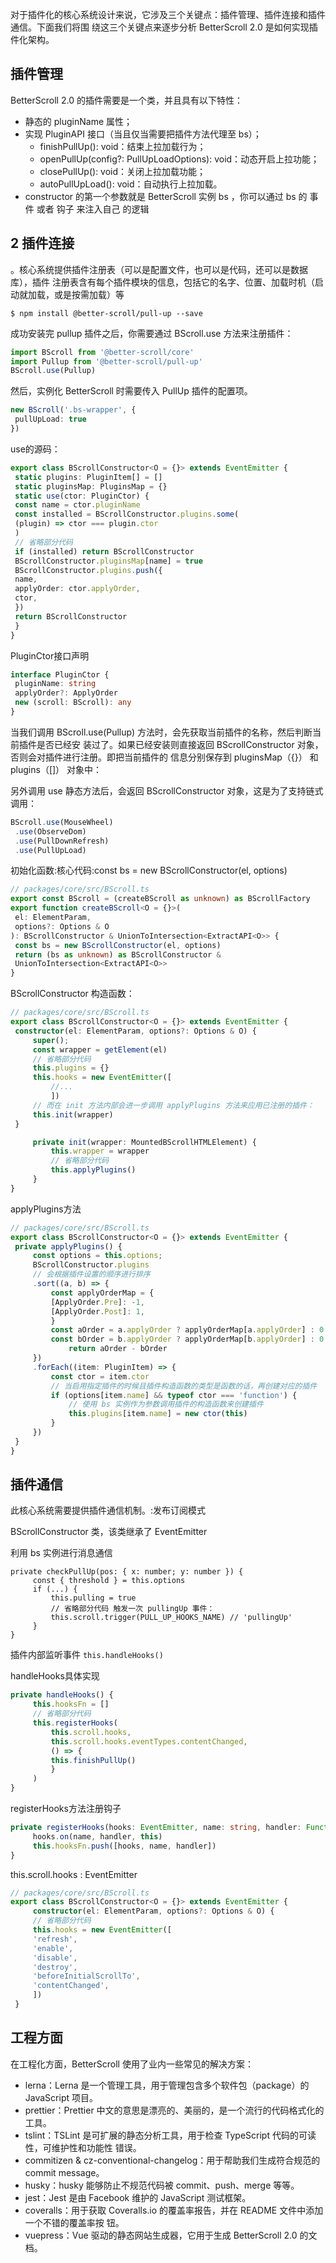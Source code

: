对于插件化的核⼼系统设计来说，它涉及三个关键点：插件管理、插件连接和插件通信。下⾯我们将围
绕这三个关键点来逐步分析 BetterScroll 2.0 是如何实现插件化架构。

## 插件管理

BetterScroll 2.0 的插件需要是⼀个类，并且具有以下特性：

- 静态的 pluginName 属性；
- 实现 PluginAPI 接⼝（当且仅当需要把插件⽅法代理⾄ bs）；
    - finishPullUp(): void：结束上拉加载⾏为；
    - openPullUp(config?: PullUpLoadOptions): void：动态开启上拉功能；
    - closePullUp(): void：关闭上拉加载功能；
    - autoPullUpLoad(): void：⾃动执⾏上拉加载。
- constructor 的第⼀个参数就是 BetterScroll 实例 bs ，你可以通过 bs 的 事件 或者 钩⼦ 来注⼊⾃⼰
  的逻辑
  
## 2 插件连接

。核⼼系统提供插件注册表（可以是配置⽂件，也可以是代码，还可以是数据库），插件
注册表含有每个插件模块的信息，包括它的名字、位置、加载时机（启动就加载，或是按需加载）等

`$ npm install @better-scroll/pull-up --save`

成功安装完 pullup 插件之后，你需要通过 BScroll.use ⽅法来注册插件：

```ts
import BScroll from '@better-scroll/core'
import Pullup from '@better-scroll/pull-up'
BScroll.use(Pullup)
```

然后，实例化 BetterScroll 时需要传⼊ PullUp 插件的配置项。

```ts
new BScroll('.bs-wrapper', {
 pullUpLoad: true
})
```

use的源码：

```ts
export class BScrollConstructor<O = {}> extends EventEmitter {
 static plugins: PluginItem[] = []
 static pluginsMap: PluginsMap = {}
 static use(ctor: PluginCtor) {
 const name = ctor.pluginName
 const installed = BScrollConstructor.plugins.some(
 (plugin) => ctor === plugin.ctor
 )
 // 省略部分代码
 if (installed) return BScrollConstructor
 BScrollConstructor.pluginsMap[name] = true
 BScrollConstructor.plugins.push({
 name,
 applyOrder: ctor.applyOrder,
 ctor,
 })
 return BScrollConstructor
 }
}
```

PluginCtor接口声明

```ts
interface PluginCtor {
 pluginName: string
 applyOrder?: ApplyOrder
 new (scroll: BScroll): any
}
```

当我们调⽤ BScroll.use(Pullup) ⽅法时，会先获取当前插件的名称，然后判断当前插件是否已经安
装过了。如果已经安装则直接返回 BScrollConstructor 对象，否则会对插件进⾏注册。即把当前插件的
信息分别保存到 pluginsMap（{}） 和 plugins（[]） 对象中：

另外调⽤ use 静态⽅法后，会返回 BScrollConstructor 对象，这是为了⽀持链式调⽤：

```ts
BScroll.use(MouseWheel)
 .use(ObserveDom)
 .use(PullDownRefresh)
 .use(PullUpLoad)
```

初始化函数:核心代码:const bs = new BScrollConstructor(el, options)
```ts
// packages/core/src/BScroll.ts
export const BScroll = (createBScroll as unknown) as BScrollFactory
export function createBScroll<O = {}>(
 el: ElementParam,
 options?: Options & O
): BScrollConstructor & UnionToIntersection<ExtractAPI<O>> {
 const bs = new BScrollConstructor(el, options)
 return (bs as unknown) as BScrollConstructor &
 UnionToIntersection<ExtractAPI<O>>
}
```
 BScrollConstructor 构造函数：

```ts
// packages/core/src/BScroll.ts
export class BScrollConstructor<O = {}> extends EventEmitter {
 constructor(el: ElementParam, options?: Options & O) {
     super();
     const wrapper = getElement(el)
     // 省略部分代码
     this.plugins = {}
     this.hooks = new EventEmitter([
         //...
         ])
     // ⽽在 init ⽅法内部会进⼀步调⽤ applyPlugins ⽅法来应⽤已注册的插件：
     this.init(wrapper)
 }

     private init(wrapper: MountedBScrollHTMLElement) {
         this.wrapper = wrapper
         // 省略部分代码
         this.applyPlugins()
     }
}
```

applyPlugins方法
```ts
// packages/core/src/BScroll.ts
export class BScrollConstructor<O = {}> extends EventEmitter {
 private applyPlugins() {
     const options = this.options;
     BScrollConstructor.plugins
     // 会根据插件设置的顺序进⾏排序
     .sort((a, b) => {
         const applyOrderMap = {
         [ApplyOrder.Pre]: -1,
         [ApplyOrder.Post]: 1,
         }
         const aOrder = a.applyOrder ? applyOrderMap[a.applyOrder] : 0
         const bOrder = b.applyOrder ? applyOrderMap[b.applyOrder] : 0
             return aOrder - bOrder
     })
     .forEach((item: PluginItem) => {
         const ctor = item.ctor
         // 当启⽤指定插件的时候且插件构造函数的类型是函数的话，再创建对应的插件
         if (options[item.name] && typeof ctor === 'function') {
             // 使⽤ bs 实例作为参数调⽤插件的构造函数来创建插件
             this.plugins[item.name] = new ctor(this)
         }
     })
 }
}
```

## 插件通信

此核⼼系统需要提供插件通信机制。:发布订阅模式

BScrollConstructor 类，该类继承了 EventEmitter

利⽤ bs 实例进⾏消息通信

```
private checkPullUp(pos: { x: number; y: number }) {
     const { threshold } = this.options
     if (...) {
         this.pulling = true
         // 省略部分代码 触发⼀次 pullingUp 事件：
         this.scroll.trigger(PULL_UP_HOOKS_NAME) // 'pullingUp'
     }
}
```

插件内部监听事件
`this.handleHooks()`

handleHooks具体实现
```ts
private handleHooks() {
     this.hooksFn = []
     // 省略部分代码
     this.registerHooks(
         this.scroll.hooks,
         this.scroll.hooks.eventTypes.contentChanged,
         () => {
         this.finishPullUp()
         }
     )
}
```

registerHooks方法注册钩子


```ts
private registerHooks(hooks: EventEmitter, name: string, handler: Function) {
     hooks.on(name, handler, this)
     this.hooksFn.push([hooks, name, handler])
}
```

this.scroll.hooks : EventEmitter

```ts
// packages/core/src/BScroll.ts
export class BScrollConstructor<O = {}> extends EventEmitter {
     constructor(el: ElementParam, options?: Options & O) {
     // 省略部分代码
     this.hooks = new EventEmitter([
     'refresh',
     'enable',
     'disable',
     'destroy',
     'beforeInitialScrollTo',
     'contentChanged',
     ])
 }
```


## 工程方面

在⼯程化⽅⾯，BetterScroll 使⽤了业内⼀些常⻅的解决⽅案：
 - lerna：Lerna 是⼀个管理⼯具，⽤于管理包含多个软件包（package）的 JavaScript 项⽬。
 - prettier：Prettier 中⽂的意思是漂亮的、美丽的，是⼀个流⾏的代码格式化的⼯具。
 - tslint：TSLint 是可扩展的静态分析⼯具，⽤于检查 TypeScript 代码的可读性，可维护性和功能性
错误。
 - commitizen & cz-conventional-changelog：⽤于帮助我们⽣成符合规范的 commit message。
 - husky：husky 能够防⽌不规范代码被 commit、push、merge 等等。
 - jest：Jest 是由 Facebook 维护的 JavaScript 测试框架。
 - coveralls：⽤于获取 Coveralls.io 的覆盖率报告，并在 README ⽂件中添加⼀个不错的覆盖率按
钮。
 - vuepress：Vue 驱动的静态⽹站⽣成器，它⽤于⽣成 BetterScroll 2.0 的⽂档。

























